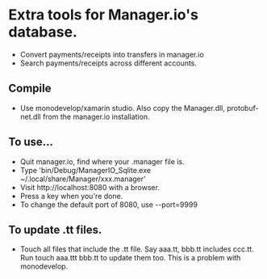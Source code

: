 
# Extra tools for Manager.io's database.

* Convert payments/receipts into transfers in manager.io
* Search payments/receipts across different accounts.


## Compile 

* Use monodevelop/xamarin studio.  Also copy the Manager.dll, protobuf-net.dll from the manager.io installation.

## To use...

* Quit manager.io, find where your .manager file is.
* Type 'bin/Debug/ManagerIO_Sqlite.exe ~/.local/share/Manager/xxx.manager'
* Visit http://localhost:8080 with a browser.
* Press a key when you're done.
* To change the default port of 8080, use --port=9999


## To update .tt files.

* Touch all files that include the .tt file.  Say aaa.tt, bbb.tt includes ccc.tt.  Run touch aaa.ttt bbb.tt to update them too.  This is a problem with monodevelop.
